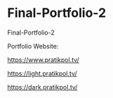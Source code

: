 # Final-Portfolio-2
 Final-Portfolio-2

  Portfolio Website:
  
  https://www.pratikpol.tv/

  https://light.pratikpol.tv/

  https://dark.pratikpol.tv/
